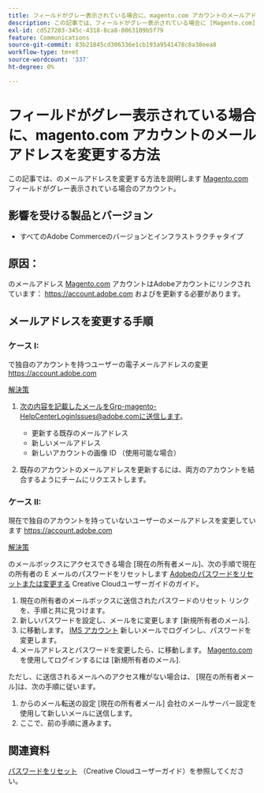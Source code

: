 ```yaml
---
title: フィールドがグレー表示されている場合に、magento.com アカウントのメールアドレスを変更する方法
description: この記事では、フィールドがグレー表示されている場合に [Magento.com] （https://account.magento.com） アカウントのメールアドレスを変更する方法について説明します。
exl-id: cd527203-345c-4318-8ca8-0063109b5f79
feature: Communications
source-git-commit: 83b21845cd306336e1cb193a9541478c8a38eea8
workflow-type: tm+mt
source-wordcount: '337'
ht-degree: 0%

---
```


# フィールドがグレー表示されている場合に、magento.com アカウントのメールアドレスを変更する方法

この記事では、のメールアドレスを変更する方法を説明します [Magento.com](https://account.magento.com) フィールドがグレー表示されている場合のアカウント。

## 影響を受ける製品とバージョン

* すべてのAdobe Commerceのバージョンとインフラストラクチャタイプ

## 原因：

のメールアドレス [Magento.com](https://account.magento.com) アカウントはAdobeアカウントにリンクされています： <https://account.adobe.com> およびを更新する必要があります。

## メールアドレスを変更する手順

### ケース I:

で独自のアカウントを持つユーザーの電子メールアドレスの変更 <https://account.adobe.com>

<u>解決策</u>

1. 次の内容を記載したメールをGrp-magento-HelpCenterLoginIssues@adobe.comに送信します。

   * 更新する既存のメールアドレス
   * 新しいメールアドレス
   * 新しいアカウントの画像 ID （使用可能な場合）

1. 既存のアカウントのメールアドレスを更新するには、両方のアカウントを結合するようにチームにリクエストします。

### ケース II:

現在で独自のアカウントを持っていないユーザーのメールアドレスを変更しています <https://account.adobe.com>

<u>解決策</u>

のメールボックスにアクセスできる場合 [現在の所有者メール]、次の手順で現在の所有者の E メールのパスワードをリセットします [Adobeのパスワードをリセットまたは変更する](https://helpx.adobe.com/manage-account/using/change-or-reset-password.html) Creative Cloudユーザーガイドのガイド。

1. 現在の所有者のメールボックスに送信されたパスワードのリセット リンクを、手順と共に見つけます。
1. 新しいパスワードを設定し、メールをに変更します [新規所有者のメール].
1. に移動します。 [IMS アカウント](https://account.adobe.com/) 新しいメールでログインし、パスワードを変更します。
1. メールアドレスとパスワードを変更したら、に移動します。 [Magento.com](https://account.magento.com) を使用してログインするには [新規所有者のメール].

ただし、に送信されるメールへのアクセス権がない場合は、 [現在の所有者メール]は、次の手順に従います。

1. からのメール転送の設定 [現在の所有者メール] 会社のメールサーバー設定を使用して新しいメールに送信します。
1. ここで、前の手順に進みます。

## 関連資料

[パスワードをリセット](https://helpx.adobe.com/manage-account/using/change-or-reset-password.html) （Creative Cloudユーザーガイド）を参照してください。
